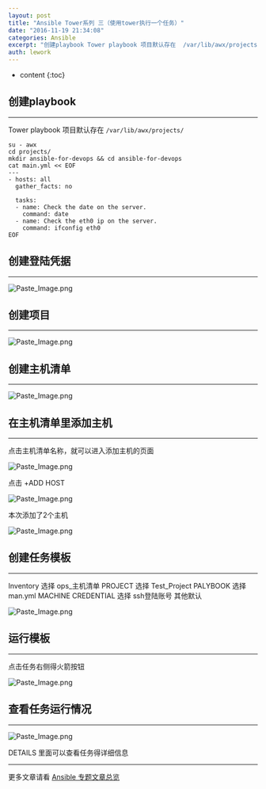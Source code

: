 ```yaml
---
layout: post
title: "Ansible Tower系列 三（使用tower执行一个任务）"
date: "2016-11-19 21:34:08"
categories: Ansible
excerpt: "创建playbook Tower playbook 项目默认存在  /var/lib/awx/projects/ 创建登陆凭据 创建项目 创建主..."
auth: lework
---
```

* content
{:toc}

## 创建playbook
---

Tower playbook 项目默认存在  `/var/lib/awx/projects/`
```
su - awx
cd projects/
mkdir ansible-for-devops && cd ansible-for-devops
cat main.yml << EOF
---
- hosts: all
  gather_facts: no
 
  tasks:
  - name: Check the date on the server.
	command: date
  - name: Check the eth0 ip on the server.
	command: ifconfig eth0
EOF

```
## 创建登陆凭据
---

![Paste_Image.png](/assets/images/Ansible/3629406-755329a7a7001304.png)

## 创建项目
---

![Paste_Image.png](/assets/images/Ansible/3629406-0b0a38c2210d4a39.png)

## 创建主机清单
---

![Paste_Image.png](/assets/images/Ansible/3629406-fea7a6dae4a494e5.png)

## 在主机清单里添加主机
---

点击主机清单名称，就可以进入添加主机的页面

![Paste_Image.png](/assets/images/Ansible/3629406-95a29edd6df14575.png)


点击 +ADD HOST

![Paste_Image.png](/assets/images/Ansible/3629406-cb3f86552d11073c.png)

本次添加了2个主机

![Paste_Image.png](/assets/images/Ansible/3629406-ca5b94914ee16adb.png)


## 创建任务模板
---

Inventory 选择 ops_主机清单
PROJECT 选择 Test_Project
PALYBOOK 选择 man.yml
MACHINE CREDENTIAL 选择 ssh登陆账号
其他默认

![Paste_Image.png](/assets/images/Ansible/3629406-21d7ad7922777022.png)


## 运行模板
---

点击任务右侧得火箭按钮

![Paste_Image.png](/assets/images/Ansible/3629406-b2c78ccc7ee3c801.png)


## 查看任务运行情况
---

![Paste_Image.png](/assets/images/Ansible/3629406-819ff36fa335680f.png)

DETAILS 里面可以查看任务得详细信息

---
更多文章请看 [Ansible 专题文章总览](http://www.jianshu.com/p/c56a88b103f8)

